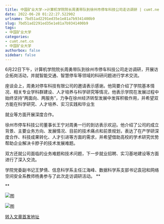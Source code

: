 ```yaml
---
title: 中国矿业大学->计算机学院院长周勇带队到徐州市停车科技公司走访调研 | cumt.net.cn
date: 2022-06-28 01:22:27.522902
urlname: 7bd51ad2291ed35e1e81a7b9341400b9
slug: 7bd51ad2291ed35e1e81a7b9341400b9
tags: 
- 中国矿业大学
categories:
- cumt.net.cn
- 中国矿业大学
authorbox: false
sidebar: false
---
```

6月22日下午，计算机学院院长周勇带队到徐州市停车科技公司走访调研，开展访企拓岗活动，并就智能交通、智慧停车等领域的科研问题进行学术交流。

座谈会上，周勇对停车科技有限公司的邀请表示感谢。他简要介绍了学院基本情况、相关专业学科群建设、人才培养与科学研究等情况，他表示学院在发展过程中始终坚持“两面向、两服务”，力争在徐州经济转型发展中发挥积极作用，并希望双方能在科学研究、人才培养、实习实践和毕业生
<!--more-->
就业等方面开展深度合作。

徐州市停车科技公司董事长王宁对周勇一行的到访表示欢迎。他介绍了公司的成立背景、主要业务方向、发展情况、目前的技术痛点和前景规划，表达了在产学研深度合作、科技成果转化、人才引进等方面的需求，并希望借助高校的学术研究优势帮助企业解决卡脖子的技术发展难题。

双方还就公司面临的业务难题和技术问题，下一步就业招聘、实习基地建设等方面进行了深入交流。

学院党委副书记王梦倩、信息科学系主任江海峰、数据科学系支部书记袁冠和网络空间安全系教师杨勇参与了此次走访调研活动。 **  

**

![图](http://xwzx.cumt.edu.cn/_upload/article/images/02/bb/395e52224e8d922ca6164d3a1c58/2b1e2304-1bb2-4501-b276-fab827d6660e.jpg)

![图](http://xwzx.cumt.edu.cn/_upload/article/images/02/bb/395e52224e8d922ca6164d3a1c58/288326cd-0198-4932-95cb-7c44fcdb4fe1.jpg)

[转入文章首发地址](http://xwzx.cumt.edu.cn/8e/9a/c523a626330/page.htm)